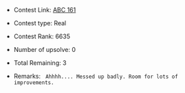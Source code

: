 * Contest Link: [ABC 161](https://atcoder.jp/contests/abc161/tasks)

* Contest type: Real

* Contest Rank: 6635

* Number of upsolve: 0

* Total Remaining: 3

* Remarks: &nbsp; `Ahhhh.... Messed up badly. Room for lots of improvements.`